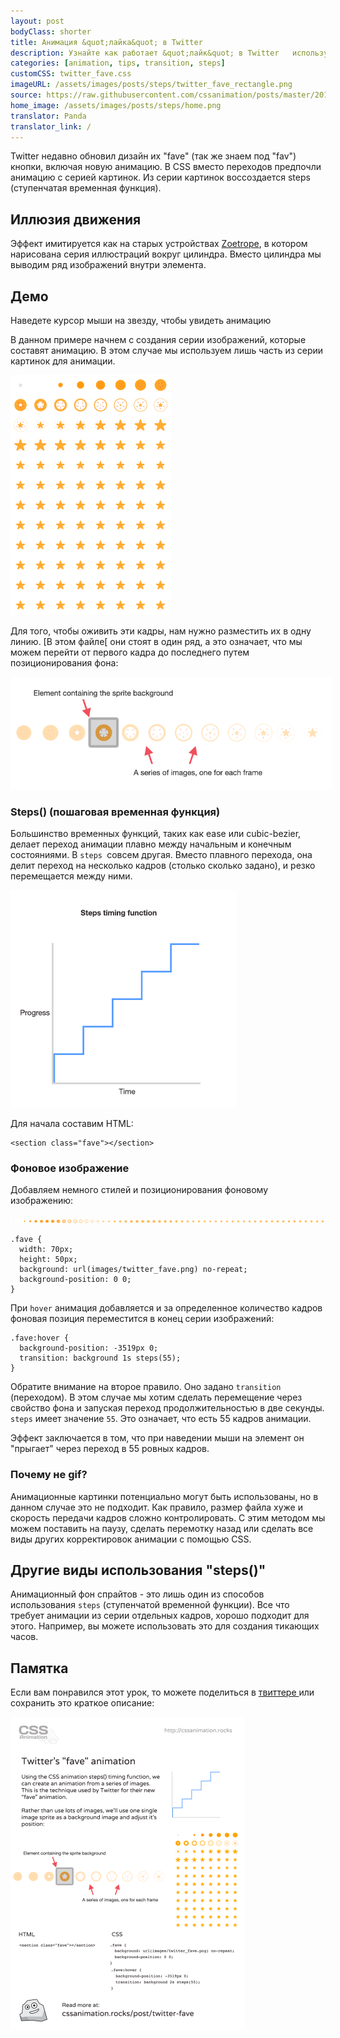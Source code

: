 ```yaml
---
layout: post
bodyClass: shorter
title: Анимация &quot;лайка&quot; в Twitter 
description: Узнайте как работает &quot;лайк&quot; в Twitter   используя CSS steps() (временную ступенчатую функцию).
categories: [animation, tips, transition, steps]
customCSS: twitter_fave.css
imageURL: /assets/images/posts/steps/twitter_fave_rectangle.png
source: https://raw.githubusercontent.com/cssanimation/posts/master/2015-01-17-twitter-fave.md
home_image: /assets/images/posts/steps/home.png
translator: Panda
translator_link: /
---
```


Twitter недавно обновил дизайн их &quot;fave&quot; (так же знаем под &quot;fav&quot;) кнопки, включая новую анимацию. В CSS вместо переходов предпочли анимацию с серией картинок. Из серии картинок воссоздается steps (ступенчатая временная функция).

## Иллюзия движения

Эффект имитируется как на старых устройствах [Zoetrope](http://en.wikipedia.org/wiki/Zoetrope), в котором нарисована серия иллюстраций вокруг цилиндра. Вместо цилиндра мы выводим ряд изображений внутри элемента.

## Демо

Наведете курсор мыши на звезду, чтобы увидеть анимацию

<section class="fave demo-container tap-to-activate"></section>

В данном примере начнем с создания серии изображений, которые составят анимацию. В этом случае мы используем лишь часть из серии картинок для анимации.

<img src="/assets/images/posts/steps/twitter_fave_rectangle.png" alt="Frames from Twitter's fave icon animation" style="max-width:256px" />

Для того, чтобы оживить эти кадры, нам нужно разместить их в одну линию. [В этом файле[ они стоят в один ряд, а это означает, что мы можем перейти от первого кадра до последнего путем позиционирования фона:

<img src="/assets/images/posts/steps/frames.png" alt="How the background images are positioned within an element" style="max-width:514px" />

### Steps() (пошаговая временная функция)

Большинство временных функций, таких как ease или  cubic-bezier, делает переход анимации плавно между начальным и конечным состояниями. В `steps `совсем другая. Вместо плавного перехода, она делит переход на несколько кадров (столько сколько задано), и резко перемещается между ними.

<img src="/assets/images/posts/steps/steps.png" alt="How the steps function is illustrated on a graph, as a series of discrete steps" style="max-width:362px" />

Для начала составим HTML:
 

    <section class="fave"></section>


### Фоновое изображение

Добавляем немного стилей и позиционирования фоновому изображению:

![Image sprite for the animation](/assets/images/posts/steps/twitter_fave.png)
 

    .fave {
      width: 70px;
      height: 50px;
      background: url(images/twitter_fave.png) no-repeat;
      background-position: 0 0;
    }


При `hover` анимация добавляется и за определенное количество кадров фоновая позиция переместится в конец серии изображений:
 

    .fave:hover {
      background-position: -3519px 0;
      transition: background 1s steps(55);
    }


Обратите внимание на второе правило. Оно задано `transition` (переходом). В этом случае мы хотим сделать перемещение через свойство фона и запуская переход продолжительностью в две секунды. `steps` имеет значение `55`. Это означает, что есть 55 кадров анимации.

Эффект заключается в том, что при наведении мыши на элемент он &quot;прыгает&quot; через переход в 55 ровных кадров.

### Почему не gif?

Анимационные картинки потенциально могут быть использованы, но в данном случае это не подходит. Как правило, размер файла хуже и скорость передачи кадров сложно контролировать. С этим методом мы можем поставить на паузу, сделать перемотку назад или сделать все виды других корректировок анимации с помощью CSS.

## Другие виды использования &quot;steps()&quot;

Анимационный фон спрайтов - это лишь один из способов использования `steps` (ступенчатой временной функции). Все что требует анимации из серии отдельных кадров, хорошо подходит для этого. Например, вы можете использовать это для создания тикающих часов.

## Памятка

Если вам понравился этот урок, то можете поделиться в [твиттере ](https://twitter.com/intent/tweet?text=Recreate%20the%20Twitter%20fave%20icon%20animation&url=https://cssanimation.rocks/post/twitter-fave/&original_referer=https://cssanimation.rocks)или сохранить это краткое описание:

<img src="/tips/twitter-fave.png" alt="Share this summary on Twitter" style="max-width:375px" />

